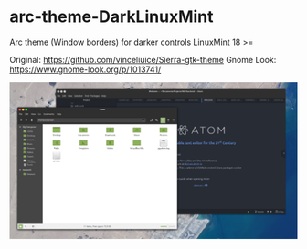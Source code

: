 # arc-theme-DarkLinuxMint
Arc theme (Window borders) for darker controls LinuxMint 18 >=

Original: https://github.com/vinceliuice/Sierra-gtk-theme
Gnome Look: https://www.gnome-look.org/p/1013741/

![alt text](https://github.com/ZorencenR/arc-theme-DarkLinuxMint/blob/master/theme.png)
